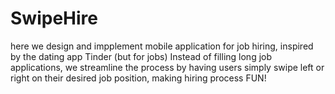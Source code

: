 # SwipeHire
here we design and impplement mobile application for job hiring, inspired by the dating app Tinder (but for jobs)
Instead of filling long job applications, we streamline the process by having users simply swipe left or right on their desired job position, making hiring process FUN!

